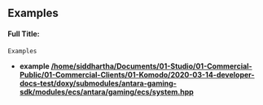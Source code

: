 

## Examples

#### Full Title:
```
Examples
```



* **example [/home/siddhartha/Documents/01-Studio/01-Commercial-Public/01-Commercial-Clients/01-Komodo/2020-03-14-developer-docs-test/doxy/submodules/antara-gaming-sdk/modules/ecs/antara/gaming/ecs/system.hpp](Examples/_2home_2siddhartha_2_documents_201-_studio_201-_commercial-_public_201-_commercial-_clients_201-93e3c30cce7e03b2915b41ddf5c65b72.md#example-/home/siddhartha/documents/01-studio/01-commercial-public/01-commercial-clients/01-komodo/2020-03-14-developer-docs-test/doxy/submodules/antara-gaming-sdk/modules/ecs/antara/gaming/ecs/system.hpp)**





